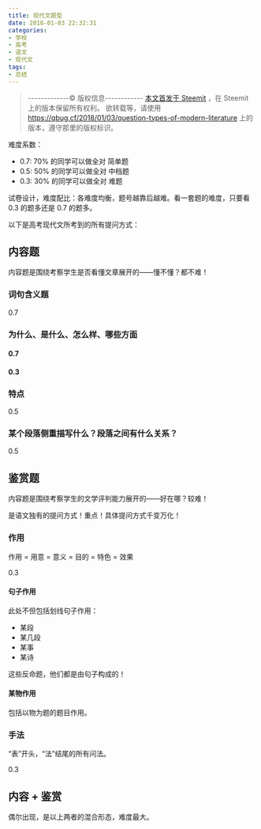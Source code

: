 ```yaml
---
title: 现代文题型
date: 2018-01-03 22:32:31
categories:
- 学校
- 高考
- 语文
- 现代文
tags:
- 总结
---
```


> -------------© 版权信息------------
> [本文首发于 Steemit](https://steemit.com/cn/@quantum-bug/question-types-of-modern-literature) ，在 Steemit 上的版本保留所有权利。
> 欲转载等，请使用 https://qbug.cf/2018/01/03/question-types-of-modern-literature 上的版本，遵守那里的版权标识。

难度系数：

* 0.7: 70% 的同学可以做全对 简单题
* 0.5: 50% 的同学可以做全对 中档题
* 0.3: 30% 的同学可以做全对 难题

试卷设计，难度配比：各难度均衡，题号越靠后越难。看一套题的难度，只要看 0.3 的题多还是 0.7 的题多。

以下是高考现代文所考到的所有提问方式：

<!-- more -->

## 内容题

内容题是围绕考察学生是否看懂文章展开的——懂不懂？都不难！

### 词句含义题

0.7

### 为什么、是什么、怎么样、哪些方面

#### 0.7

#### 0.3

### 特点

0.5

### 某个段落侧重描写什么？段落之间有什么关系？

0.5

## 鉴赏题

内容题是围绕考察学生的文学评判能力展开的——好在哪？较难！

是语文独有的提问方式！重点！具体提问方式千变万化！

### 作用

作用 = 用意 = 意义 = 目的 = 特色 = 效果

0.3

#### 句子作用

此处不但包括划线句子作用：

* 某段
* 某几段
* 某事
* 某诗

这些反命题，他们都是由句子构成的！

#### 某物作用

包括以物为题的题目作用。

### 手法

“表”开头，“法”结尾的所有问法。

0.3

## 内容 + 鉴赏

偶尔出现，是以上两者的混合形态，难度最大。
